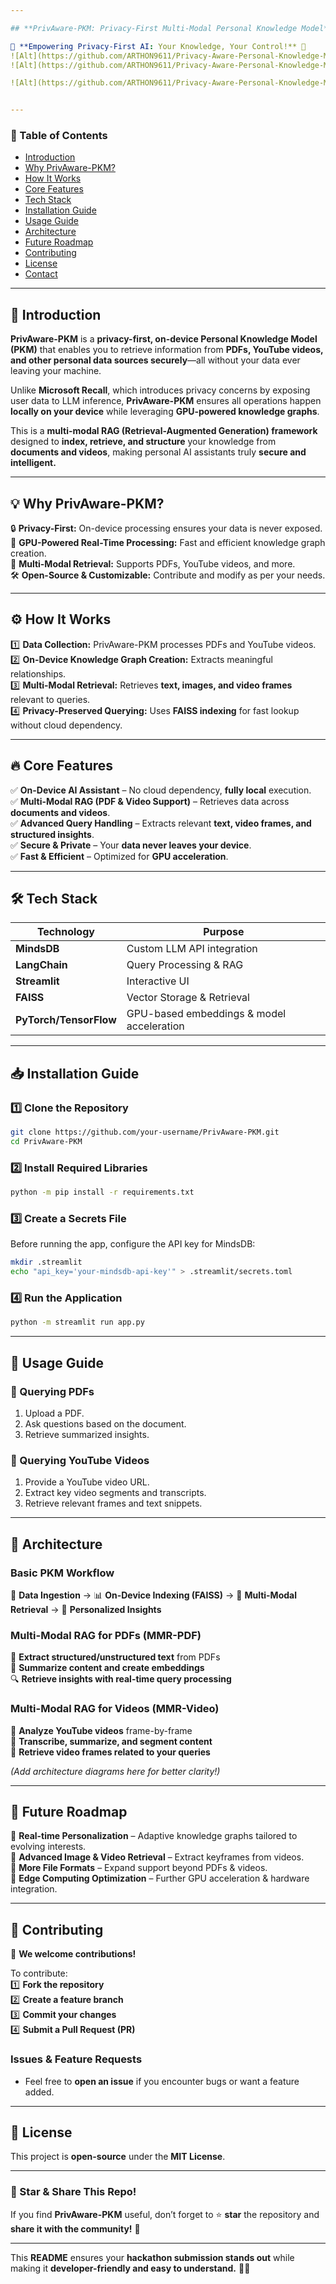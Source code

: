 ```yaml
---

## **PrivAware-PKM: Privacy-First Multi-Modal Personal Knowledge Model**  

🚀 **Empowering Privacy-First AI: Your Knowledge, Your Control!** 🚀  
![Alt](https://github.com/ARTHON9611/Privacy-Aware-Personal-Knowledge-Model/blob/c1619d7f745ecf0f2b059593081f5bbbf60ecce4/images/b1.png)
![Alt](https://github.com/ARTHON9611/Privacy-Aware-Personal-Knowledge-Model/blob/c1619d7f745ecf0f2b059593081f5bbbf60ecce4/images/b2.png)

![Alt](https://github.com/ARTHON9611/Privacy-Aware-Personal-Knowledge-Model/blob/c1619d7f745ecf0f2b059593081f5bbbf60ecce4/images/b3.png)


---
```


### **📌 Table of Contents**  
- [Introduction](#introduction)  
- [Why PrivAware-PKM?](#why-privaware-pkm)  
- [How It Works](#how-it-works)  
- [Core Features](#core-features)  
- [Tech Stack](#tech-stack)
- [Installation Guide](#installation-guide)  
- [Usage Guide](#usage-guide)  
- [Architecture](#architecture)  
- [Future Roadmap](#future-roadmap)  
- [Contributing](#contributing)  
- [License](#license)  
- [Contact](#contact)  

---

## **🚀 Introduction**  
**PrivAware-PKM** is a **privacy-first, on-device Personal Knowledge Model (PKM)** that enables you to retrieve information from **PDFs, YouTube videos, and other personal data sources securely**—all without your data ever leaving your machine.  

Unlike **Microsoft Recall**, which introduces privacy concerns by exposing user data to LLM inference, **PrivAware-PKM** ensures all operations happen **locally on your device** while leveraging **GPU-powered knowledge graphs**.  

This is a **multi-modal RAG (Retrieval-Augmented Generation) framework** designed to **index, retrieve, and structure** your knowledge from **documents and videos**, making personal AI assistants truly **secure and intelligent.**  

---

## **💡 Why PrivAware-PKM?**  

🔒 **Privacy-First:** On-device processing ensures your data is never exposed.  
🚀 **GPU-Powered Real-Time Processing:** Fast and efficient knowledge graph creation.  
📜 **Multi-Modal Retrieval:** Supports PDFs, YouTube videos, and more.  
🛠 **Open-Source & Customizable:** Contribute and modify as per your needs.  

---

## **⚙️ How It Works**  

1️⃣ **Data Collection:** PrivAware-PKM processes PDFs and YouTube videos.  
2️⃣ **On-Device Knowledge Graph Creation:** Extracts meaningful relationships.  
3️⃣ **Multi-Modal Retrieval:** Retrieves **text, images, and video frames** relevant to queries.  
4️⃣ **Privacy-Preserved Querying:** Uses **FAISS indexing** for fast lookup without cloud dependency.  

---

## **🔥 Core Features**  

✅ **On-Device AI Assistant** – No cloud dependency, **fully local** execution.  
✅ **Multi-Modal RAG (PDF & Video Support)** – Retrieves data across **documents and videos**.  
✅ **Advanced Query Handling** – Extracts relevant **text, video frames, and structured insights**.  
✅ **Secure & Private** – Your **data never leaves your device**.  
✅ **Fast & Efficient** – Optimized for **GPU acceleration**.  

---

## **🛠 Tech Stack**  

| Technology  | Purpose  |  
|------------|----------|  
| **MindsDB**  | Custom LLM API integration  |  
| **LangChain**  | Query Processing & RAG  |  
| **Streamlit**  | Interactive UI  |  
| **FAISS**  | Vector Storage & Retrieval  |  
| **PyTorch/TensorFlow**  | GPU-based embeddings & model acceleration  |  

---

## **📥 Installation Guide**  

### **1️⃣ Clone the Repository**  
```bash
git clone https://github.com/your-username/PrivAware-PKM.git
cd PrivAware-PKM
```

### **2️⃣ Install Required Libraries**  
```bash
python -m pip install -r requirements.txt
```

### **3️⃣ Create a Secrets File**  
Before running the app, configure the API key for MindsDB:  
```bash
mkdir .streamlit
echo "api_key='your-mindsdb-api-key'" > .streamlit/secrets.toml
```

### **4️⃣ Run the Application**  
```bash
python -m streamlit run app.py
```

---

## **📖 Usage Guide**  

### **📝 Querying PDFs**  
1. Upload a PDF.  
2. Ask questions based on the document.  
3. Retrieve summarized insights.  

### **🎥 Querying YouTube Videos**  
1. Provide a YouTube video URL.  
2. Extract key video segments and transcripts.  
3. Retrieve relevant frames and text snippets.  

---

## **🧩 Architecture**  

### **Basic PKM Workflow**  
📂 **Data Ingestion** → 📊 **On-Device Indexing (FAISS)** → 🔎 **Multi-Modal Retrieval** → 🧠 **Personalized Insights**  

### **Multi-Modal RAG for PDFs (MMR-PDF)**  
📜 **Extract structured/unstructured text** from PDFs  
📖 **Summarize content and create embeddings**  
🔍 **Retrieve insights with real-time query processing**  

### **Multi-Modal RAG for Videos (MMR-Video)**  
🎥 **Analyze YouTube videos** frame-by-frame  
📝 **Transcribe, summarize, and segment content**  
🔎 **Retrieve video frames related to your queries**  

*(Add architecture diagrams here for better clarity!)*  

---

## **🚀 Future Roadmap**  

📌 **Real-time Personalization** – Adaptive knowledge graphs tailored to evolving interests.  
📌 **Advanced Image & Video Retrieval** – Extract keyframes from videos.  
📌 **More File Formats** – Expand support beyond PDFs & videos.  
📌 **Edge Computing Optimization** – Further GPU acceleration & hardware integration.  

---

## **🤝 Contributing**  

🚀 **We welcome contributions!**  

To contribute:  
1️⃣ **Fork the repository**  
2️⃣ **Create a feature branch**  
3️⃣ **Commit your changes**  
4️⃣ **Submit a Pull Request (PR)**  

### **Issues & Feature Requests**  
- Feel free to **open an issue** if you encounter bugs or want a feature added.  

---

## **📜 License**  

This project is **open-source** under the **MIT License**.  

---


### **🌟 Star & Share This Repo!**  
If you find **PrivAware-PKM** useful, don’t forget to ⭐ **star** the repository and **share it with the community!** 🚀  

---

This **README** ensures your **hackathon submission stands out** while making it **developer-friendly and easy to understand.** 🚀🔥  
